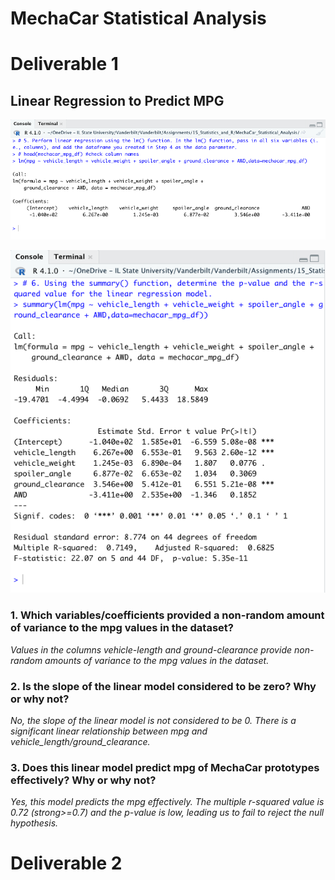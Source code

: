 # MechaCar Statistical Analysis

# **Deliverable 1**

## Linear Regression to Predict MPG

![del_1a_lin_reg.png](https://github.com/crkaide/MechaCar_Statistical_Analysis/blob/main/images/del_1a_lin_reg.png?raw=true)
  
![del_1b_lin_reg_sum.png](https://github.com/crkaide/MechaCar_Statistical_Analysis/blob/main/images/del_1b_lin_reg_sum.png?raw=true)

### 1. Which variables/coefficients provided a non-random amount of variance to the mpg values in the dataset?
_Values in the columns vehicle-length and ground-clearance provide non-random amounts of variance to the mpg values in the dataset._

### 2. Is the slope of the linear model considered to be zero? Why or why not?
_No, the slope of the linear model is not considered to be 0.  There is a significant linear relationship between mpg and vehicle_length/ground_clearance._

### 3. Does this linear model predict mpg of MechaCar prototypes effectively? Why or why not?
_Yes, this model predicts the mpg effectively.  The multiple r-squared value is 0.72 (strong>=0.7) and the p-value is low, leading us to fail to reject the null hypothesis._


# **Deliverable 2**





